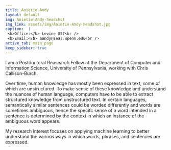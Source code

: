 ```yaml
---
title: Anietie Andy
layout: default
img: Anietie-Andy-headshot
img_link: assets/img/Anietie-Andy-headshot.jpg
caption:  |
 <b>Office:</b> Levine 057<br />
 <b>Email:</b> aandy@seas.upenn.edu<br />
active_tab: main_page 
keep_sidebar: true 
---
```


I am a Postdoctoral Reasearch Fellow at the Department of Computer and Information Science, University of Pennsylvania, working with Chris Callison-Burch.

Over time, human knowledge has mostly been expressed in text, some of which are unstructured.
To make sense of these knowledge and understand the nuances of human language, computers
have to be able to extract structured knowledge from unstructured text. In certain languages,
semantically similar sentences could be worded differently and words are sometimes ambiguous,
hence the specifc sense of a word intended in a sentence is determined by the context in which an
instance of the ambiguous word appears. 

My research interest focuses on applying machine learning to better understand the various ways
in which words, phrases, and sentences are expressed.
